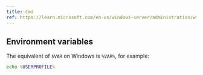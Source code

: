 ```yaml
---
title: Cmd
ref: https://learn.microsoft.com/en-us/windows-server/administration/windows-commands/windows-commands
---
```


## Environment variables

The equivalent of `$VAR` on Windows is `%VAR%`,
for example:

```cmd
echo %USERPROFILE%
```
